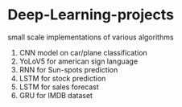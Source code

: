 # Deep-Learning-projects
small scale implementations of various algorithms
  1. CNN model on car/plane classification
  2. YoLoV5 for american sign language 
  3. RNN for Sun-spots prediction
  4. LSTM for stock prediction
  5. LSTM for sales forecast
  6. GRU for IMDB dataset
